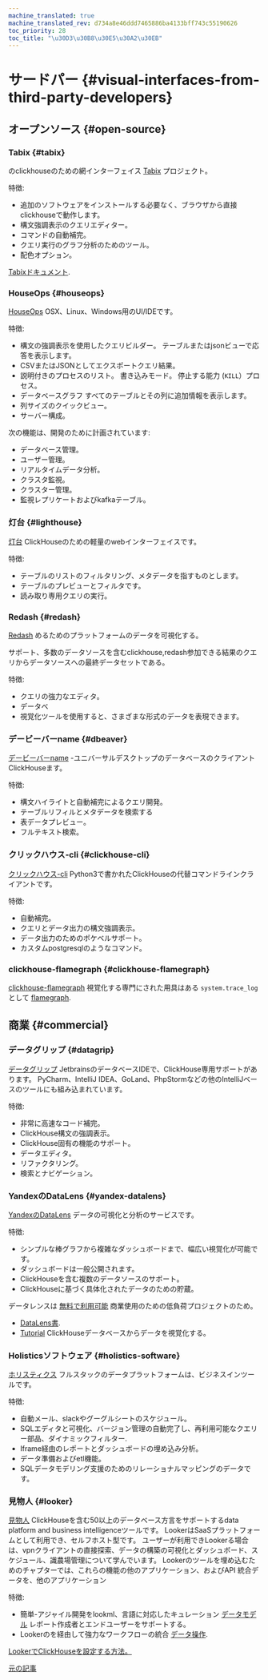 ```yaml
---
machine_translated: true
machine_translated_rev: d734a8e46ddd7465886ba4133bff743c55190626
toc_priority: 28
toc_title: "\u30D3\u30B8\u30E5\u30A2\u30EB"
---
```


# サードパー {#visual-interfaces-from-third-party-developers}

## オープンソース {#open-source}

### Tabix {#tabix}

のclickhouseのための網インターフェイス [Tabix](https://github.com/tabixio/tabix) プロジェクト。

特徴:

-   追加のソフトウェアをインストールする必要なく、ブラウザから直接clickhouseで動作します。
-   構文強調表示のクエリエディター。
-   コマンドの自動補完。
-   クエリ実行のグラフ分析のためのツール。
-   配色オプション。

[Tabixドキュメント](https://tabix.io/doc/).

### HouseOps {#houseops}

[HouseOps](https://github.com/HouseOps/HouseOps) OSX、Linux、Windows用のUI/IDEです。

特徴:

-   構文の強調表示を使用したクエリビルダー。 テーブルまたはjsonビューで応答を表示します。
-   CSVまたはJSONとしてエクスポートクエリ結果。
-   説明付きのプロセスのリスト。 書き込みモード。 停止する能力 (`KILL`）プロセス。
-   データベースグラフ すべてのテーブルとその列に追加情報を表示します。
-   列サイズのクイックビュー。
-   サーバー構成。

次の機能は、開発のために計画されています:

-   データベース管理。
-   ユーザー管理。
-   リアルタイムデータ分析。
-   クラスタ監視。
-   クラスター管理。
-   監視レプリケートおよびkafkaテーブル。

### 灯台 {#lighthouse}

[灯台](https://github.com/VKCOM/lighthouse) ClickHouseのための軽量のwebインターフェイスです。

特徴:

-   テーブルのリストのフィルタリング、メタデータを指すものとします。
-   テーブルのプレビューとフィルタです。
-   読み取り専用クエリの実行。

### Redash {#redash}

[Redash](https://github.com/getredash/redash) めるためのプラットフォームのデータを可視化する。

サポート、多数のデータソースを含むclickhouse,redash参加できる結果のクエリからデータソースへの最終データセットである。

特徴:

-   クエリの強力なエディタ。
-   データベ
-   視覚化ツールを使用すると、さまざまな形式のデータを表現できます。

### デービーバーname {#dbeaver}

[デービーバーname](https://dbeaver.io/) -ユニバーサルデスクトップのデータベースのクライアントClickHouseます。

特徴:

-   構文ハイライトと自動補完によるクエリ開発。
-   テーブルリフィルとメタデータを検索する
-   表データプレビュー。
-   フルテキスト検索。

### クリックハウス-cli {#clickhouse-cli}

[クリックハウス-cli](https://github.com/hatarist/clickhouse-cli) Python3で書かれたClickHouseの代替コマンドラインクライアントです。

特徴:

-   自動補完。
-   クエリとデータ出力の構文強調表示。
-   データ出力のためのポケベルサポート。
-   カスタムpostgresqlのようなコマンド。

### clickhouse-flamegraph {#clickhouse-flamegraph}

[clickhouse-flamegraph](https://github.com/Slach/clickhouse-flamegraph) 視覚化する専門にされた用具はある `system.trace_log` として [flamegraph](http://www.brendangregg.com/flamegraphs.html).

## 商業 {#commercial}

### データグリップ {#datagrip}

[データグリップ](https://www.jetbrains.com/datagrip/) JetbrainsのデータベースIDEで、ClickHouse専用サポートがあります。 PyCharm、IntelliJ IDEA、GoLand、PhpStormなどの他のIntelliJベースのツールにも組み込まれています。

特徴:

-   非常に高速なコード補完。
-   ClickHouse構文の強調表示。
-   ClickHouse固有の機能のサポート。
-   データエディタ。
-   リファクタリング。
-   検索とナビゲーション。

### YandexのDataLens {#yandex-datalens}

[YandexのDataLens](https://cloud.yandex.ru/services/datalens) データの可視化と分析のサービスです。

特徴:

-   シンプルな棒グラフから複雑なダッシュボードまで、幅広い視覚化が可能です。
-   ダッシュボードは一般公開されます。
-   ClickHouseを含む複数のデータソースのサポート。
-   ClickHouseに基づく具体化されたデータのための貯蔵。

データレンスは [無料で利用可能](https://cloud.yandex.com/docs/datalens/pricing) 商業使用のための低負荷プロジェクトのため。

-   [DataLens書](https://cloud.yandex.com/docs/datalens/).
-   [Tutorial](https://cloud.yandex.com/docs/solutions/datalens/data-from-ch-visualization) ClickHouseデータベースからデータを視覚化する。

### Holisticsソフトウェア {#holistics-software}

[ホリスティクス](https://www.holistics.io/) フルスタックのデータプラットフォームは、ビジネスインツールです。

特徴:

-   自動メール、slackやグーグルシートのスケジュール。
-   SQLエディタと可視化、バージョン管理の自動完了し、再利用可能なクエリー部品、ダイナミックフィルター.
-   Iframe経由のレポートとダッシュボードの埋め込み分析。
-   データ準備およびetl機能。
-   SQLデータモデリング支援のためのリレーショナルマッピングのデータです。

### 見物人 {#looker}

[見物人](https://looker.com) ClickHouseを含む50以上のデータベース方言をサポートするdata platform and business intelligenceツールです。 LookerはSaaSプラットフォームとして利用でき、セルフホスト型です。 ユーザーが利用できLookerる場合は、vpnクライアントの直接探索、データの構築の可視化とダッシュボード、スケジュール、識農場管理について学んでいます。 Lookerのツールを埋め込むためのチャプターでは、これらの機能の他のアプリケーション、およびAPI
統合データを、他のアプリケーション

特徴:

-   簡単-アジャイル開発をlookml、言語に対応したキュレーション
    [データモデル](https://looker.com/platform/data-modeling) レポート作成者とエンドユーザーをサポートする。
-   Lookerのを経由して強力なワークフローの統合 [データ操作](https://looker.com/platform/actions).

[LookerでClickHouseを設定する方法。](https://docs.looker.com/setup-and-management/database-config/clickhouse)

[元の記事](https://clickhouse.tech/docs/en/interfaces/third-party/gui/) <!--hide-->
